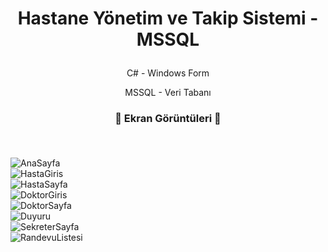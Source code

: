 # <p align="center">  Hastane Yönetim ve Takip Sistemi - MSSQL</p>

<p align="center">C# - Windows Form</p>
<p align="center">MSSQL - Veri Tabanı</p>


### <p align="center">📌 Ekran Görüntüleri 📌</p><br>
![AnaSayfa](https://github.com/oozen9/Hastane-Yonetim-Sistemi-MSSQL/blob/main/ScreenShots/1.png)<br>
![HastaGiris](https://github.com/oozen9/Hastane-Yonetim-Sistemi-MSSQL/blob/main/ScreenShots/2.png)<br>
![HastaSayfa](https://github.com/oozen9/Hastane-Yonetim-Sistemi-MSSQL/blob/main/ScreenShots/3.png)<br>
![DoktorGiris](https://github.com/oozen9/Hastane-Yonetim-Sistemi-MSSQL/blob/main/ScreenShots/4.png)<br>
![DoktorSayfa](https://github.com/oozen9/Hastane-Yonetim-Sistemi-MSSQL/blob/main/ScreenShots/5.png)<br>
![Duyuru](https://github.com/oozen9/Hastane-Yonetim-Sistemi-MSSQL/blob/main/ScreenShots/6.png)<br>
![SekreterSayfa](https://github.com/oozen9/Hastane-Yonetim-Sistemi-MSSQL/blob/main/ScreenShots/7.png)<br>
![RandevuListesi](https://github.com/oozen9/Hastane-Yonetim-Sistemi-MSSQL/blob/main/ScreenShots/8.png)
